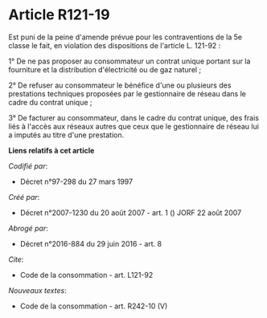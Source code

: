 # Article R121-19

Est puni de la peine d'amende prévue pour les contraventions de la 5e classe le fait, en violation des dispositions de
l'article L. 121-92 : 

1° De ne pas proposer au consommateur un contrat unique portant sur la fourniture et la distribution d'électricité ou de gaz
naturel ; 

2° De refuser au consommateur le bénéfice d'une ou plusieurs des prestations techniques proposées par le gestionnaire de
réseau dans le cadre du contrat unique ; 

3° De facturer au consommateur, dans le cadre du contrat unique, des frais liés à l'accès aux réseaux autres que ceux que le
gestionnaire de réseau lui a imputés au titre d'une prestation.

**Liens relatifs à cet article**

_Codifié par_:

  - Décret n°97-298 du 27 mars 1997

_Créé par_:

  - Décret n°2007-1230 du 20 août 2007 - art. 1 () JORF 22 août 2007

_Abrogé par_:

  - Décret n°2016-884 du 29 juin 2016 - art. 8

_Cite_:

  - Code de la consommation - art. L121-92

_Nouveaux textes_:

  - Code de la consommation - art. R242-10 (V)
